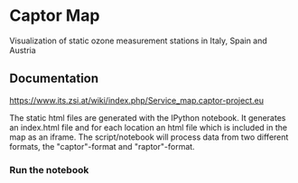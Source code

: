 # Captor Map

Visualization of static ozone measurement stations in Italy, Spain and Austria

## Documentation

https://www.its.zsi.at/wiki/index.php/Service_map.captor-project.eu

The static html files are generated with the IPython notebook. 
It generates an index.html file and for each location an html file which is included in the map as an iframe. 
The script/notebook will process data from two different formats, the "captor"-format and "raptor"-format.

### Run the notebook

